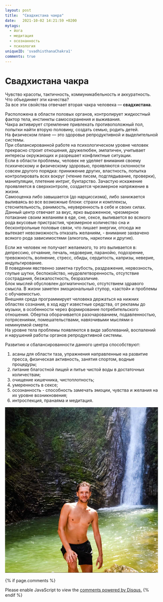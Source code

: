 ```yaml
---
layout: post
title:  "Свадхистана чакра"
date:   2021-10-02 14:21:59 +0200
mytags: 
  - йога 
  - медитация
  - осознанность
  - психология
uniqueID: 'svadhisthanaСhakra1'
comments: true
---
```

<link rel="stylesheet" href="/assets/css/navbar_bottom_space.css">


# Свадхистана чакра
Чувство красоты, тактичность, коммуникабельность и аккуратность. Что объединяет эти качества?  
За все эти свойства отвечает вторая чакра человека — **свадхистана**.  

Расположена в области половых органов, контролирует жидкостный фактор тела, инстинкты самосохранения и выживания.  
Чакра активирует стремление привлекать противоположный пол, попытки найти вторую половину, создать семью, родить детей.  
На физическом плане — это здоровье репродуктивной и выделительной системы.   
При сбалансированной работе на психологическом уровне человек прекрасно строит отношения, дружелюбен, 
эмпатичен, учитывает интересы окружающих и разрешает конфликтные ситуации.  
Если в области проблемы, человек не уделяет внимания своему психическому и физическому здоровью,
проявляются склонности совсем другого порядка: принижение других, властность, 
попытка контролировать всех вокруг (чтение писем, подглядывание, проверки), манипуляции, плетение интриг,
бунтарство. Зачастую искажение проявляется в сверхконтроле, создается чрезмерное напряжение в жизни.  
Самооценка либо завышается (до нарциссизма), либо занижается выливаясь во все возможные блоки: страхи и комплексы, 
стеснительность, ранимость, неуверенность в себе и своих силах.
Данный центр отвечает за вкус, ярко выраженное, чрезмерное потакание своим желаниям в
еде, сне, сексе, выливается во всякого рода вкусовые пристрастия, чрезмерное количество сна
и бесконтрольные половые связи, что лишает энергии, отсюда же вытекает невозможность отказать желаниям, - внимание
захвачено всякого рода зависимостями (алкоголь, наркотики и другие).  

Если же человек не получает желаемого, то это выливается в: депрессию, отчаяние, печаль, недоверие, паранойю, подозрение,
тревожность, волнение, стресс, обиды, сердитость, капризы, неверие, индульгирование.  
В поведении явственно заметна грубость, раздражение, нервозность, глупые шутки, беспокойство, 
неудовлетворенность, отсутствие сострадания, безжалостность, безразличие.  
Блок мыслей обусловлен догматичностью, отсутствием здравого смысла. В жизни заметен эмоциональный
ступор, «застой» и проблемы с обучаемостью.  
Внешняя среда программирует человека держаться на нижних областях сознания, в ход идут известные 
средства, от рекламы до музыки, в особенности через формирование потребительского отношения. Обертка оборачивается
разочарованием, подавленностью, потрясениями, помешательствами, навязчивыми мыслями о неминуемой смерти.  
На уровне тела проблемы появляются в виде заболеваний, воспалений и нарушений работы органов репродуктивной системы.  

Развитию и сбалансированности данного центра способствуют:
1. асаны для области таза, упражнения направленные на развитие пресса, физическая активность, занятия спортом, водные процедуры;
1. питание благостной пищей и питье чистой воды в достаточных количествам;
1. очищение кишечника, чистоплотность;
1. умеренность в сексе;
1. осознанность - способность замечать эмоции, чувства и желания на их уровне возникновения;
1. интроспекция, пранаяма и медитация.

![Image](/img/blog/waterfall.jpg)

{% if page.comments %}
<div id="disqus_thread"></div>
<script>
    /**
    *  RECOMMENDED CONFIGURATION VARIABLES: EDIT AND UNCOMMENT THE SECTION BELOW TO INSERT DYNAMIC VALUES FROM YOUR PLATFORM OR CMS.
    *  LEARN WHY DEFINING THESE VARIABLES IS IMPORTANT: https://disqus.com/admin/universalcode/#configuration-variables    */

    var disqus_config = function () {
    this.page.url = 'https://aleksnlp.com/{{ page.url }}';  // Replace PAGE_URL with your page's canonical URL variable
    this.page.identifier = '{{ page.uniqueID }}'; // Replace PAGE_IDENTIFIER with your page's unique identifier variable
    };
    
    (function() { // DON'T EDIT BELOW THIS LINE
    var d = document, s = d.createElement('script');
    s.src = 'https://aleksnlp.disqus.com/embed.js';
    s.setAttribute('data-timestamp', +new Date());
    (d.head || d.body).appendChild(s);
    })();
</script>
<noscript>Please enable JavaScript to view the <a href="https://disqus.com/?ref_noscript">comments powered by Disqus.</a></noscript>
{% endif %}
